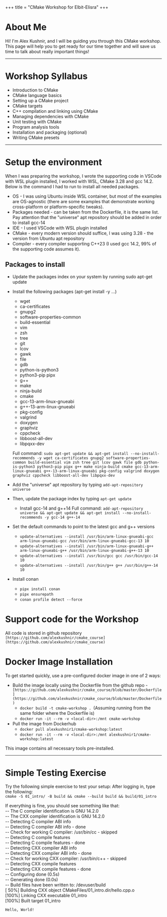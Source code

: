 +++
title = "CMake Workshop for Elbit-Elisra"
+++

# About Me

Hi! I'm Alex Kushnir, and I will be guiding you through this CMake workshop. This page will help you to get ready for our time together and will save us time to talk about really important things!

---

# Workshop Syllabus

- Introduction to CMake
- CMake language basics 
- Setting up a CMake project
- CMake targets
- C++ compilation and linking using CMake 
- Managing dependencies with CMake 
- Unit testing with CMake 
- Program analysis tools
- Installation and packaging (optional)
- Writing CMake presets

---

# Setup the environment
When I was preparing the workshop, I wrote the supporting code in VSCode with WSL plugin installed, I worked with WSL, CMake 3.28 and gcc 14.2. Below is the command I had to run to install all needed packages.
- OS - I was using Ubuntu inside WSL container, but most of the examples are OS-agnostic (there are some examples that demonstrate working cross-platform or platform-specific tweaks).
- Packages needed - can be taken from the Dockerfile, it is the same list. Pay attention that the "universe" apt repository should be added in order to install gcc-14
- IDE - I used VSCode with WSL plugin installed 
- CMake - every modern version should suffice, I was using 3.28 - the version from Ubuntu apt repository
- Compiler - every compiler supporting C++23 (I used gcc 14.2, 99% of the supporting code assumes it).

## Packages to install 

- Update the packages index on your system by running sudo apt-get update
- Install the following packages (apt-get install -y ...)
	- wget 
	- ca-certificates 
	- gnupg2 
	- software-properties-common 
	- build-essential 
	- vim 
	- zsh 
	- tree 
	- git 
	- lcov 
	- gawk 
	- file 
	- gdb 
	- python-is-python3 
	- python3-pip pipx
	- g++ 
	- make 
	- ninja-build 
	- cmake
	- gcc-13-arm-linux-gnueabi 
	- g++-13-arm-linux-gnueabi 
	- pkg-config 
	- valgrind 
	- doxygen 
	- graphviz 
	- cppcheck 
	- libboost-all-dev 
	- libpqxx-dev 

	Full command: ```sudo apt-get update && apt-get install --no-install-recommends -y wget ca-certificates gnupg2 software-properties-common build-essential vim zsh tree git lcov gawk file gdb python-is-python3 python3-pip pipx g++ make ninja-build cmake gcc-13-arm-linux-gnueabi g++-13-arm-linux-gnueabi pkg-config valgrind doxygen graphviz cppcheck libboost-all-dev libpqxx-dev```
	
- Add the "universe" apt repository by typing ```add-apt-repository universe```
- Then, update the package index by typing ```apt-get update```
	- Install gcc-14 and g++14
Full command: ```add-apt-repository universe && apt-get update && apt-get install --no-install-recommends -y gcc-14 g++-14```

- Set the default commands to point to the latest gcc and g++ versions 
	- ```update-alternatives --install /usr/bin/arm-linux-gnueabi-gcc arm-linux-gnueabi-gcc /usr/bin/arm-linux-gnueabi-gcc-13 10```
	- ```update-alternatives --install /usr/bin/arm-linux-gnueabi-g++ arm-linux-gnueabi-g++ /usr/bin/arm-linux-gnueabi-g++-13 10```
	- ```update-alternatives --install /usr/bin/gcc gcc /usr/bin/gcc-14 10```
	- ```update-alternatives --install /usr/bin/g++ g++ /usr/bin/g++-14 10```

- Install conan 
	- ```pipx install conan ```
	- ```pipx ensurepath```
	- ```conan profile detect --force```

# Support code for the Workshop
All code is stored in github repository ```[https://github.com/alexkushnir/cmake_course](https://github.com/alexkushnir/cmake_course)```

# Docker Image Installation

To get started quickly, use a pre-configured docker image in one of 2 ways:

- Build the image locally using the Dockerfile from the github repo - ```[https://github.com/alexkushnir/cmake_course/blob/master/Dockerfile](https://github.com/alexkushnir/cmake_course/blob/master/Dockerfile)```
	- ```docker build -t cmake-workshop . ```(Assuming running from the same folder where the Dockerfile is)
	- ```docker run -it --rm -v <local-dir>:/mnt cmake-workshop```
- Pull the image from Dockerhub
	- ```docker pull alexkushnir1/cmake-workshop:latest```
	- ```docker run -it --rm -v <local-dir>:/mnt alexkushnir1/cmake-workshop:latest```

This image contains all necessary tools pre-installed.

---

# Simple Testing Exercise

Try the following simple exercise to test your setup:
After logging in, type the following:\
```cmake -S 01_intro/ -B build && cmake --build build && build/01_intro```

If everything is fine, you should see something like that: \
-- The C compiler identification is GNU 14.2.0 \
-- The CXX compiler identification is GNU 14.2.0 \
-- Detecting C compiler ABI info \
-- Detecting C compiler ABI info - done\
-- Check for working C compiler: /usr/bin/cc - skipped \
-- Detecting C compile features \
-- Detecting C compile features - done \
-- Detecting CXX compiler ABI info \
-- Detecting CXX compiler ABI info - done \
-- Check for working CXX compiler: /usr/bin/c++ - skipped \
-- Detecting CXX compile features \
-- Detecting CXX compile features - done \
-- Configuring done (0.5s) \
-- Generating done (0.0s) \
-- Build files have been written to: /devuser/build \
[ 50%] Building CXX object CMakeFiles/01_intro.dir/hello.cpp.o \
[100%] Linking CXX executable 01_intro \
[100%] Built target 01_intro 
 
```Hello, World! ```

